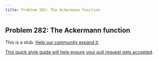 ```yaml
---
title: Problem 282: The Ackermann function
---
```

## Problem 282: The Ackermann function

This is a stub. <a href='https://github.com/freecodecamp/guides/tree/master/src/pages/certifications/coding-interview-prep/project-euler/problem-282-the-ackermann-function/index.md' target='_blank' rel='nofollow'>Help our community expand it</a>.

<a href='https://github.com/freecodecamp/guides/blob/master/README.md' target='_blank' rel='nofollow'>This quick style guide will help ensure your pull request gets accepted</a>.

<!-- The article goes here, in GitHub-flavored Markdown. Feel free to add YouTube videos, images, and CodePen/JSBin embeds  -->
